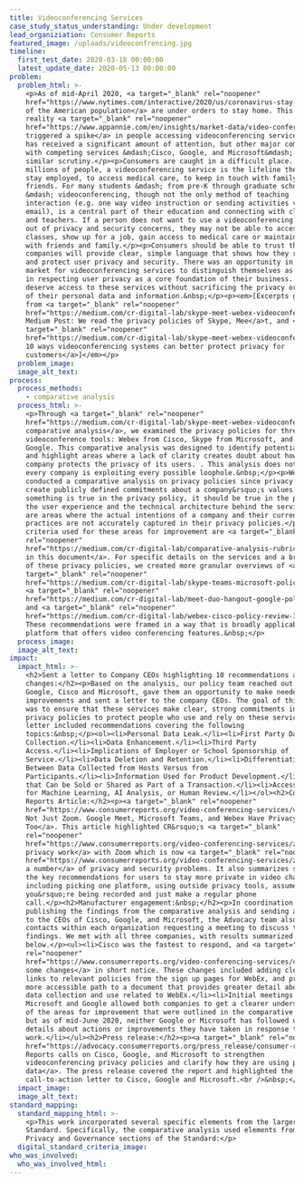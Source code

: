 ```yaml
---
title: Videoconferencing Services
case_study_status_understanding: Under development
lead_organiziation: Consumer Reports
featured_image: /uploads/videoconfrencing.jpg
timeline:
  first_test_date: 2020-03-18 00:00:00
  latest_update_date: 2020-05-13 00:00:00
problem:
  problem_html: >-
    <p>As of mid-April 2020, <a target="_blank" rel="noopener"
    href="https://www.nytimes.com/interactive/2020/us/coronavirus-stay-at-home-order.html">95%
    of the American population</a> are under orders to stay home. This new
    reality <a target="_blank" rel="noopener"
    href="https://www.appannie.com/en/insights/market-data/video-conferencing-apps-surge-coronavirus/">has
    triggered a spike</a> in people accessing videoconferencing services. Zoom
    has received a significant amount of attention, but other major companies
    with competing services &mdash;Cisco, Google, and Microsoft&mdash; require
    similar scrutiny.</p><p>Consumers are caught in a difficult place. For
    millions of people, a videoconferencing service is the lifeline they need to
    stay employed, to access medical care, to keep in touch with family and
    friends. For many students &mdash; from pre-K through graduate school
    &mdash; videoconferencing, though not the only method of teaching
    interaction (e.g. one way video instruction or sending activities via
    email), is a central part of their education and connecting with classmates
    and teachers. If a person does not want to use a videoconferencing service
    out of privacy and security concerns, they may not be able to access
    classes, show up for a job, gain access to medical care or maintain contact
    with friends and family.</p><p>Consumers should be able to trust that
    companies will provide clear, simple language that shows how they respect
    and protect user privacy and security. There was an opportunity in the
    market for videoconferencing services to distinguish themselves as a leader
    in respecting user privacy as a core foundation of their business. Consumers
    deserve access to these services without sacrificing the privacy or security
    of their personal data and information.&nbsp;</p><p><em>[Excerpts gathered
    from <a target="_blank" rel="noopener"
    href="https://medium.com/cr-digital-lab/skype-meet-webex-videoconference-privacy-845bc8360fd3">CR
    Medium Post: We read the privacy policies of Skype, Mee</a>t, and <a
    target="_blank" rel="noopener"
    href="https://medium.com/cr-digital-lab/skype-meet-webex-videoconference-privacy-845bc8360fd3">Webex:
    10 ways videoconferencing systems can better protect privacy for
    customers</a>]</em></p>
  problem_image:
  image_alt_text:
process:
  process_methods:
    - comparative analysis
  process_html: >-
    <p>Through <a target="_blank" rel="noopener"
    href="https://medium.com/cr-digital-lab/skype-meet-webex-videoconference-privacy-845bc8360fd3">a
    comparative analysis</a>, we examined the privacy policies for three popular
    videoconference tools: Webex from Cisco, Skype from Microsoft, and Meet from
    Google. This comparative analysis was designed to identify potential risks
    and highlight areas where a lack of clarity creates doubt about how a
    company protects the privacy of its users. . This analysis does not imply
    every company is exploiting every possible loophole.&nbsp;</p><p>We
    conducted a comparative analysis on privacy policies since privacy policies
    create publicly defined commitments about a company&rsquo;s values. If
    something is true in the privacy policy, it should be true in the product,
    the user experience and the technical architecture behind the service. There
    are areas where the actual intentions of a company and their current daily
    practices are not accurately captured in their privacy policies.</p><p>The
    criteria used for these areas for improvement are <a target="_blank"
    rel="noopener"
    href="https://medium.com/cr-digital-lab/comparative-analysis-rubric-2d999ed0fa69">defined
    in this document</a>. For specific details on the services and a breakdown
    of these privacy policies, we created more granular overviews of <a
    target="_blank" rel="noopener"
    href="https://medium.com/cr-digital-lab/skype-teams-microsoft-policy-review-299bd1403c4b">Skype</a>,
    <a target="_blank" rel="noopener"
    href="https://medium.com/cr-digital-lab/meet-duo-hangout-google-policy-review-deae151cd773">Meet</a>,
    and <a target="_blank" rel="noopener"
    href="https://medium.com/cr-digital-lab/webex-cisco-policy-review-3608a1eafddf">Webex</a>.
    These recommendations were framed in a way that is broadly applicable to any
    platform that offers video conferencing features.&nbsp;</p>
  process_image:
  image_alt_text:
impact:
  impact_html: >-
    <h2>Sent a letter to Company CEOs highlighting 10 recommendations and
    changes:</h2><p>Based on the analysis, our policy team reached out to
    Google, Cisco and Microsoft, gave them an opportunity to make needed
    improvements and sent a letter to the company CEOs. The goal of this work
    was to ensure that these services make clear, strong commitments in the
    privacy policies to protect people who use and rely on these services. The
    letter included recommendations covering the following
    topics:&nbsp;</p><ol><li>Personal Data Leak.</li><li>First Party Data
    Collection.</li><li>Data Enhancement.</li><li>Third Party
    Access.</li><li>Implications of Employer or School Sponsorship of
    Service.</li><li>Data Deletion and Retention.</li><li>Differentiation
    Between Data Collected from Hosts Versus from
    Participants.</li><li>Information Used for Product Development.</li><li>Data
    that Can be Sold or Shared as Part of a Transaction.</li><li>Access to Data
    for Machine Learning, AI Analysis, or Human Review.</li></ol><h2>Consumer
    Reports Article:</h2><p><a target="_blank" rel="noopener"
    href="https://www.consumerreports.org/video-conferencing-services/videoconferencing-privacy-issues-google-microsoft-webex/">It's
    Not Just Zoom. Google Meet, Microsoft Teams, and Webex Have Privacy Issues,
    Too</a>. This article highlighted CR&rsquo;s <a target="_blank"
    rel="noopener"
    href="https://www.consumerreports.org/video-conferencing-services/zoom-teleconferencing-privacy-concerns/">previous
    privacy work</a> with Zoom which is now <a target="_blank" rel="noopener"
    href="https://www.consumerreports.org/video-conferencing-services/zoom-updates-user-privacy-security/">fixing
    a number</a> of privacy and security problems. It also summarizes some of
    the key recommendations for users to stay more private in video chats
    including picking one platform, using outside privacy tools, assume
    you&rsquo;re being recorded and just make a regular phone
    call.</p><h2>Manufacturer engagement:&nbsp;</h2><p>In coordination with
    publishing the findings from the comparative analysis and sending a letter
    to the CEOs of Cisco, Google, and Microsoft, the Advocacy team also emailed
    contacts within each organization requesting a meeting to discuss the
    findings. We met with all three companies, with results summarized
    below.</p><ul><li>Cisco was the fastest to respond, and <a target="_blank"
    rel="noopener"
    href="https://www.consumerreports.org/video-conferencing-services/cisco-clarifies-privacy-policy-for-webex-videoconferencing/">made
    some changes</a> in short notice. These changes included adding clearer
    links to relevant policies from the sign up pages for WebEx, and providing a
    more accessible path to a document that provides greater detail about the
    data collection and use related to WebEx.</li><li>Initial meetings with both
    Microsoft and Google allowed both companies to get a clearer understanding
    of the areas for improvement that were outlined in the comparative analysis,
    but as of mid-June 2020, neither Google or Microsoft has followed up with
    details about actions or improvements they have taken in response to this
    work.</li></ul><h2>Press release:</h2><p><a target="_blank" rel="noopener"
    href="https://advocacy.consumerreports.org/press_release/consumer-reports-calls-on-cisco-google-and-microsoft-to-strengthen-privacy-policies-and-clarify-how-they-are-using-personal-data/">Consumer
    Reports calls on Cisco, Google, and Microsoft to strengthen
    videoconferencing privacy policies and clarify how they are using personal
    data</a>. The press release covered the report and highlighted the
    call-to-action letter to Cisco, Google and Microsoft.<br />&nbsp;</p>
  impact_image:
  image_alt_text:
standard_mapping:
  standard_mapping_html: >-
    <p>This work incorporated several specific elements from the larger Digital
    Standard. Specifically, the comparative analysis used elements from the
    Privacy and Governance sections of the Standard:</p>
  digital_standard_criteria_image:
who_was_involved:
  who_was_involved_html:
---
```

